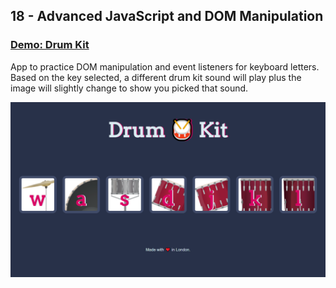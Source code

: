 ## 18 - Advanced JavaScript and DOM Manipulation

### [Demo: Drum Kit](https://drum-kit-gdbecker.replit.app/)

App to practice DOM manipulation and event listeners for keyboard letters. Based on the key selected, a different drum kit sound will play plus the image will slightly change to show you picked that sound.

!["Page"](./Page.png)
